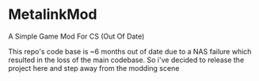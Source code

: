 # MetalinkMod
 A Simple Game Mod For CS (Out Of Date)
 
 
 This repo's code base is ~6 months out of date due to a NAS failure which
 resulted in the loss of the main codebase. So i've decided to release the 
 project here and step away from the modding scene
